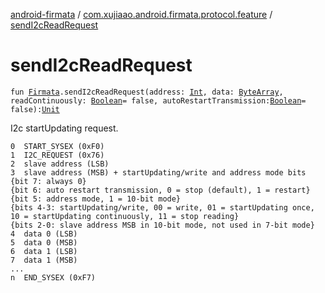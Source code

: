 [android-firmata](../index.md) / [com.xujiaao.android.firmata.protocol.feature](index.md) / [sendI2cReadRequest](./send-i2c-read-request.md)

# sendI2cReadRequest

`fun `[`Firmata`](../com.xujiaao.android.firmata.protocol/-firmata/index.md)`.sendI2cReadRequest(address: `[`Int`](https://kotlinlang.org/api/latest/jvm/stdlib/kotlin/-int/index.html)`, data: `[`ByteArray`](https://kotlinlang.org/api/latest/jvm/stdlib/kotlin/-byte-array/index.html)`, readContinuously: `[`Boolean`](https://kotlinlang.org/api/latest/jvm/stdlib/kotlin/-boolean/index.html)` = false, autoRestartTransmission: `[`Boolean`](https://kotlinlang.org/api/latest/jvm/stdlib/kotlin/-boolean/index.html)` = false): `[`Unit`](https://kotlinlang.org/api/latest/jvm/stdlib/kotlin/-unit/index.html)

I2c startUpdating request.

```
0  START_SYSEX (0xF0)
1  I2C_REQUEST (0x76)
2  slave address (LSB)
3  slave address (MSB) + startUpdating/write and address mode bits
{bit 7: always 0}
{bit 6: auto restart transmission, 0 = stop (default), 1 = restart}
{bit 5: address mode, 1 = 10-bit mode}
{bits 4-3: startUpdating/write, 00 = write, 01 = startUpdating once, 10 = startUpdating continuously, 11 = stop reading}
{bits 2-0: slave address MSB in 10-bit mode, not used in 7-bit mode}
4  data 0 (LSB)
5  data 0 (MSB)
6  data 1 (LSB)
7  data 1 (MSB)
...
n  END_SYSEX (0xF7)
```

